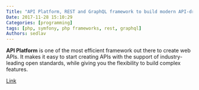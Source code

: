 ```yaml
---
Title: "API Platform, REST and GraphQL framework to build modern API-driven projects"
Date: 2017-11-28 15:10:29
Categories: [programming]
tags: [php, symfony, php frameworks, rest, graphql]
Authors: sedlav
---
```


**API Platform** is one of the most efficient framework out there to create web APIs. It makes it easy to start creating APIs with the support of industry-leading open standards, while giving you the flexibility to build complex features. 

[Link](https://api-platform.com/)
